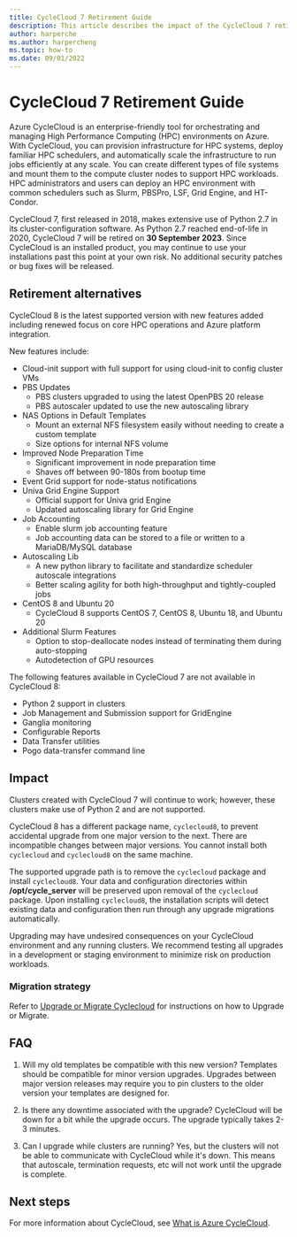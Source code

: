```yaml
---
title: CycleCloud 7 Retirement Guide
description: This article describes the impact of the CycleCloud 7 retirement and migration options.
author: harperche
ms.author: harpercheng
ms.topic: how-to
ms.date: 09/01/2022
---
```


# CycleCloud 7 Retirement Guide

Azure CycleCloud is an enterprise-friendly tool for orchestrating and managing High Performance Computing (HPC) environments on Azure. With CycleCloud, you can provision infrastructure for HPC systems, deploy familiar HPC schedulers, and automatically scale the infrastructure to run jobs efficiently at any scale. You can create different types of file systems and mount them to the compute cluster nodes to support HPC workloads. HPC administrators and users can deploy an HPC environment with common schedulers such as Slurm, PBSPro, LSF, Grid Engine, and HT-Condor.

CycleCloud 7, first released in 2018, makes extensive use of Python 2.7 in its cluster-configuration software. As Python 2.7 reached end-of-life in 2020, CycleCloud 7 will be retired on **30 September 2023**. Since CycleCloud is an installed product, you may continue to use your installations past this point at your own risk. No additional security patches or bug fixes will be released.

## Retirement alternatives

CycleCloud 8 is the latest supported version with new features added including renewed focus on core HPC operations and Azure platform integration.

New features include:

- Cloud-init support with full support for using cloud-init to config cluster VMs
- PBS Updates
  - PBS clusters upgraded to using the latest OpenPBS 20 release
  - PBS autoscaler updated to use the new autoscaling library
- NAS Options in Default Templates 
  - Mount an external NFS filesystem easily without needing to create a custom template
  - Size options for internal NFS volume
- Improved Node Preparation Time 
  - Significant improvement in node preparation time
  - Shaves off between 90-180s from bootup time
- Event Grid support for node-status notifications
- Univa Grid Engine Support 
  - Official support for Univa grid Engine
  - Updated autoscaling library for Grid Engine
- Job Accounting 
  - Enable slurm job accounting feature
  - Job accounting data can be stored to a file or written to a MariaDB/MySQL database
- Autoscaling Lib 
  - A new python library to facilitate and standardize scheduler autoscale integrations
  - Better scaling agility for both high-throughput and tightly-coupled jobs
- CentOS 8 and Ubuntu 20 
  - CycleCloud 8 supports CentOS 7, CentOS 8, Ubuntu 18, and Ubuntu 20
- Additional Slurm Features
  - Option to stop-deallocate nodes instead of terminating them during auto-stopping
  - Autodetection of GPU resources

The following features available in CycleCloud 7 are not available in CycleCloud 8:

- Python 2 support in clusters
- Job Management and Submission support for GridEngine 
- Ganglia monitoring
- Configurable Reports
- Data Transfer utilities
- Pogo data-transfer command line

## Impact  

Clusters created with CycleCloud 7 will continue to work; however, these clusters make use of Python 2 and are not supported.

CycleCloud 8 has a different package name, `cyclecloud8`, to prevent accidental upgrade from one major version to the next. There are incompatible changes between major versions. You cannot install both `cyclecloud` and `cyclecloud8` on the same machine.

The supported upgrade path is to remove the `cyclecloud` package and install `cyclecloud8`. Your data and configuration directories within **/opt/cycle_server** will be preserved upon removal of the `cyclecloud` package. Upon installing `cyclecloud8`, the installation scripts will detect existing data and configuration then run through any upgrade migrations automatically.

Upgrading may have undesired consequences on your CycleCloud environment and any running clusters. We recommend testing all upgrades in a development or staging environment to minimize risk on production workloads.

### Migration strategy

Refer to [Upgrade or Migrate Cyclecloud](upgrade-and-migrate.md) for instructions on how to Upgrade or Migrate.

## FAQ

1. Will my old templates be compatible with this new version?
   Templates should be compatible for minor version upgrades. Upgrades between major version releases may require you to pin clusters to the older version your templates are designed for.

2. Is there any downtime associated with the upgrade?
   CycleCloud will be down for a bit while the upgrade occurs. The upgrade typically takes 2-3 minutes.

3. Can I upgrade while clusters are running?
   Yes, but the clusters will not be able to communicate with CycleCloud while it's down. This means that autoscale, termination requests, etc will not work until the upgrade is complete.

## Next steps

For more information about CycleCloud, see [What is Azure CycleCloud](../overview.md).
